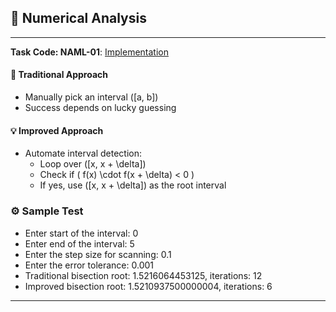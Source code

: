 ## 📘 Numerical Analysis
--- 
**Task Code: NAML-01**: [Implementation](NAML-01.py)


#### 📌 Traditional Approach
- Manually pick an interval \([a, b]\)
- Success depends on lucky guessing

#### 💡 Improved Approach
- Automate interval detection:
  - Loop over \([x, x + \delta]\)
  - Check if \( f(x) \cdot f(x + \delta) < 0 \)
  - If yes, use \([x, x + \delta]\) as the root interval

### ⚙️ Sample Test

- Enter start of the interval: 0
- Enter end of the interval: 5
- Enter the step size for scanning: 0.1
- Enter the error tolerance: 0.001
- Traditional bisection root: 1.5216064453125, iterations: 12
- Improved bisection root: 1.5210937500000004, iterations: 6

---
